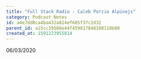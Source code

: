 ```yaml
---
title: "Full Stack Radio - Caleb Porzio Alpinejs"
category: Podcast Notes
id: a4e7dd0ca4ba432a814ef605f37c2d32
parent_id: a15cc39586e44f459817840188118b08
created_at: 1591223955814
---
```


06/03/2020
                